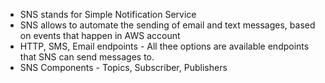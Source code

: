 - SNS stands for Simple Notification Service
- SNS allows to automate the sending of email and text messages, based on events that happen in AWS account
- HTTP, SMS, Email endpoints - All thee options are available endpoints that SNS can send messages to.
- SNS Components - Topics, Subscriber, Publishers